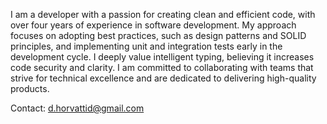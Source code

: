 I am a developer with a passion for creating clean and efficient code, with over four years of experience in software development. My approach focuses on adopting best practices, such as design patterns and SOLID principles, and implementing unit and integration tests early in the development cycle. I deeply value intelligent typing, believing it increases code security and clarity. I am committed to collaborating with teams that strive for technical excellence and are dedicated to delivering high-quality products.

Contact: d.horvattid@gmail.com
